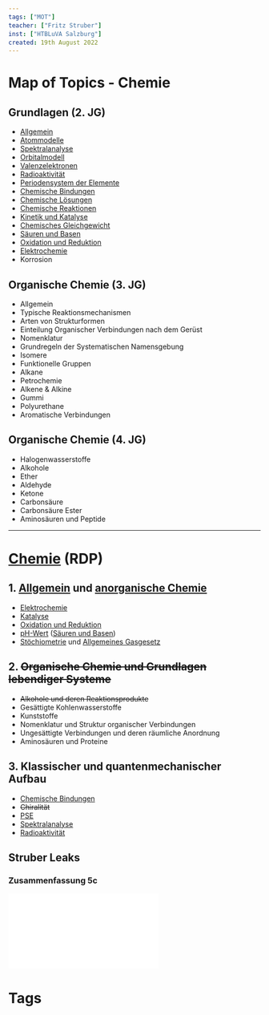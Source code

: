 ```yaml
---
tags: ["MOT"]
teacher: ["Fritz Struber"]
inst: ["HTBLuVA Salzburg"]
created: 19th August 2022
---
```

# Map of Topics - Chemie
## Grundlagen (2. JG)
 - [Allgemein](chemie/Grundlagen%20%20der%20Chemie.md)
 - [Atommodelle](chemie/Atommodelle.md)
 - [Spektralanalyse](chemie/Spektralanalyse.md)
 - [Orbitalmodell](chemie/Orbitalmodell.md)
 - [Valenzelektronen](chemie/Valenzelektronen.md)
 - [Radioaktivität](chemie/Radioaktivität.md)
 - [Periodensystem der Elemente](chemie/Periodensystem%20der%20Elemente.md)
 - [Chemische Bindungen](chemie/Chemische%20Bindungen.md)
 - [Chemische Lösungen](chemie/Chemische%20Lösungen.md)
 - [Chemische Reaktionen](Chemische%20Reaktionen)
 - [Kinetik und Katalyse](Kinetik%20und%20Katalyse)
 - [Chemisches Gleichgewicht](Chemisches%20Gleichgewicht)
 - [Säuren und Basen](chemie/Säuren%20und%20Basen.md)
 - [Oxidation und Reduktion](chemie/Oxidation%20und%20Reduktion.md)
 - [Elektrochemie](chemie/Elektrochemie.md)
 - Korrosion

## Organische Chemie (3. JG)
 - Allgemein
 - Typische Reaktionsmechanismen
 - Arten von Strukturformen
 - Einteilung Organischer Verbindungen nach dem Gerüst
 - Nomenklatur
 - Grundregeln der Systematischen Namensgebung
 - Isomere
 - Funktionelle Gruppen
 - Alkane
 - Petrochemie
 - Alkene & Alkine
 - Gummi
 - Polyurethane
 - Aromatische Verbindungen

## Organische Chemie (4. JG)
 - Halogenwasserstoffe
 - Alkohole
 - Ether
 - Aldehyde
 - Ketone
 - Carbonsäure
 - Carbonsäure Ester
 - Aminosäuren und Peptide

---



# [Chemie](chemie/README.md) (RDP)
## 1. [Allgemein](chemie/Grundlagen%20%20der%20Chemie.md) und [anorganische Chemie](https://de.wikipedia.org/wiki/Anorganische_Chemie)
 - [Elektrochemie](chemie/Elektrochemie.md)
 - [Katalyse](chemie/Katalyse.md)
 - [Oxidation und Reduktion](chemie/Oxidation%20und%20Reduktion.md)
 - [pH-Wert](chemie/pH-Wert.md) ([Säuren und Basen](chemie/Säuren%20und%20Basen.md))
 - [Stöchiometrie](chemie/Stöchiometrie.md) und [Allgemeines Gasgesetz](physik/Allgemeines%20Gasgesetz.md)

## 2. ~~Organische Chemie und Grundlagen lebendiger Systeme~~
 - ~~Alkohole und deren Reaktionsprodukte~~
 - Gesättigte Kohlenwasserstoffe
 - Kunststoffe
 - Nomenklatur und Struktur organischer Verbindungen 
 - Ungesättigte Verbindungen und deren räumliche Anordnung
 - Aminosäuren und Proteine
 
## 3. Klassischer und quantenmechanischer Aufbau
 - [Chemische Bindungen](chemie/Chemische%20Bindungen.md)
 - ~~Chiralität~~
 - [PSE](chemie/Periodensystem%20der%20Elemente.md)
 - [Spektralanalyse](chemie/Spektralanalyse.md)
 - [Radioaktivität](chemie/Radioaktivität.md)

## Struber Leaks
### Zusammenfassung 5c 
![5c-matura-sum](chemie/assets/5c-matura-sum.pdf)

# Tags